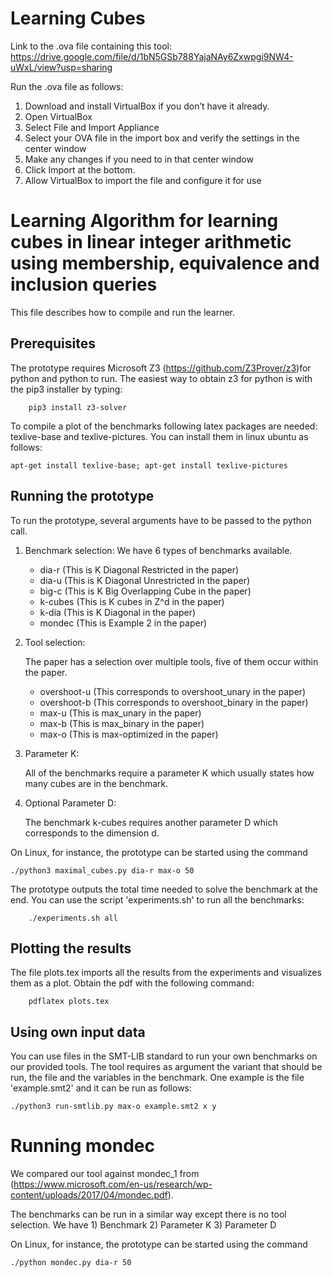 # Learning Cubes

Link to the .ova file containing this tool: https://drive.google.com/file/d/1bN5GSb788YajaNAy6Zxwpgi9NW4-uWxL/view?usp=sharing

Run the .ova file as follows:

1. Download and install VirtualBox if you don’t have it already.
2. Open VirtualBox
3. Select File and Import Appliance
4. Select your OVA file in the import box and verify the settings in the center window
5. Make any changes if you need to in that center window
6. Click Import at the bottom.
7. Allow VirtualBox to import the file and configure it for use

Learning Algorithm for learning cubes in linear integer arithmetic using membership, equivalence and inclusion queries
=================================

This file describes how to compile and run the learner.

Prerequisites
-------------

The prototype requires Microsoft Z3 (https://github.com/Z3Prover/z3)for python and python to run. The easiest way to obtain z3 for python
is with the pip3 installer by typing:

        pip3 install z3-solver
        
To compile a plot of the benchmarks following latex packages are needed: texlive-base and texlive-pictures. You can install them in linux ubuntu as follows:

	apt-get install texlive-base; apt-get install texlive-pictures

Running the prototype
---------------------

To run the prototype, several arguments have to be passed to the python call.

1) Benchmark selection:
We have 6 types of benchmarks available.
    - dia-r (This is K Diagonal Restricted in the paper)
    - dia-u (This is K Diagonal Unrestricted in the paper)
    - big-c (This is K Big Overlapping Cube in the paper)
    - k-cubes (This is K cubes in Z^d in the paper)
    - k-dia (This is K Diagonal in the paper)
    - mondec (This is Example 2 in the paper)

2) Tool selection:

    The paper has a selection over multiple tools, five of them occur within the paper.
    - overshoot-u (This corresponds to overshoot_unary in the paper)
    - overshoot-b (This corresponds to overshoot_binary in the paper)
    - max-u (This is max_unary in the paper)
    - max-b (This is max_binary  in the paper)
    - max-o (This is max-optimized in the paper)

3) Parameter K:

    All of the benchmarks require a parameter K which usually states how many cubes are in the benchmark.

4) Optional Parameter D:

    The benchmark k-cubes requires another parameter D which corresponds to the dimension d.

On Linux, for instance, the prototype can be started using the command

    ./python3 maximal_cubes.py dia-r max-o 50
         

The prototype outputs the total time needed to solve the benchmark at the end.
You can use the script 'experiments.sh' to run all the benchmarks:

        ./experiments.sh all


Plotting the results
---------------------

The file plots.tex imports all the results from the experiments and visualizes them as a plot. Obtain the pdf with the following command:

        pdflatex plots.tex

Using own input data
---------------------

You can use files in the SMT-LIB standard to run your own benchmarks on our provided tools. The tool requires as argument the variant that should be run, the file and the variables in the benchmark. One example is the file 'example.smt2' and it can be run as follows:

	./python3 run-smtlib.py max-o example.smt2 x y

# Running mondec

We compared our tool against mondec_1 from (https://www.microsoft.com/en-us/research/wp-content/uploads/2017/04/mondec.pdf).

The benchmarks can be run in a similar way except there is no tool selection.
We have 1) Benchmark 2) Parameter K 3) Parameter D

On Linux, for instance, the prototype can be started using the command

    ./python mondec.py dia-r 50
